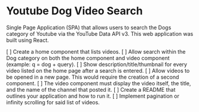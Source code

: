 # Youtube Dog Video Search

Single Page Application (SPA) that allows users to search the Dogs category of Youtube via the YouTube Data API v3. This web application was built using React.

[ ] Create a home component that lists videos.
[ ] Allow search within the Dog category on both the home component and video component (example: q = dog + query).
[ ] Show description/title/thumbnail for every video listed on the home page after a search is entered.
[ ] Allow videos to be opened in a new page. This would require the creation of a second component.
[ ] The video component must display the video itself, the title, and the name of the channel that posted it.
[ ] Create a README that outlines your application and how to run it.
[ ] Implement pagination or infinity scrolling for said list of videos.
